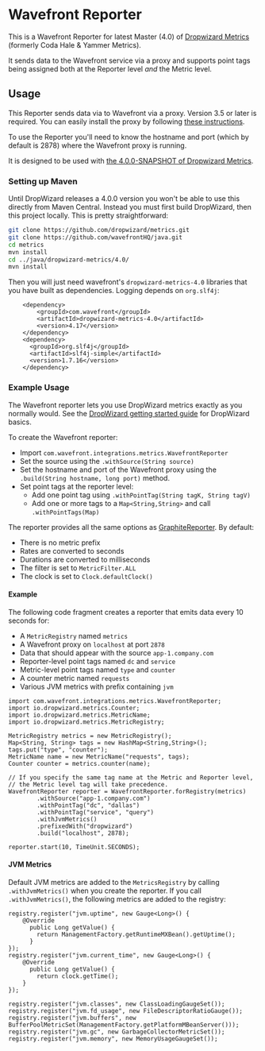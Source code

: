 # Wavefront Reporter

This is a Wavefront Reporter for latest Master (4.0) of [Dropwizard Metrics](https://github.com/dropwizard/metrics) (formerly Coda Hale & Yammer Metrics).

It sends data to the Wavefront service via a proxy and supports point tags being assigned both at the Reporter level _and_ the Metric level.

## Usage

This Reporter sends data via to Wavefront via a proxy. Version 3.5 or later is required. You can easily install the proxy by following [these instructions](https://github.com/wavefrontHQ/install).

To use the Reporter you'll need to know the hostname and port (which by default is 2878) where the Wavefront proxy is running.

It is designed to be used with [the 4.0.0-SNAPSHOT of Dropwizard Metrics](https://github.com/dropwizard/metrics).

### Setting up Maven

Until DropWizard releases a 4.0.0 version you won't be able to use this directly from Maven Central. Instead you must first build DropWizard, then this project locally. This is pretty straightforward:

```sh
git clone https://github.com/dropwizard/metrics.git
git clone https://github.com/wavefrontHQ/java.git
cd metrics
mvn install
cd ../java/dropwizard-metrics/4.0/
mvn install
```

Then you will just need wavefront's `dropwizard-metrics-4.0` libraries that you have built as dependencies. Logging depends on `org.slf4j`:

```Maven
    <dependency>
        <groupId>com.wavefront</groupId>
        <artifactId>dropwizard-metrics-4.0</artifactId>
        <version>4.17</version>
    </dependency>
    <dependency>
      <groupId>org.slf4j</groupId>
      <artifactId>slf4j-simple</artifactId>
      <version>1.7.16</version>
    </dependency>
```

### Example Usage

The Wavefront reporter lets you use DropWizard metrics exactly as you normally would. See the [DropWizard getting started guide](https://dropwizard.github.io/metrics/3.1.0/getting-started/) for DropWizard basics. 

To create the Wavefront reporter:

- Import `com.wavefront.integrations.metrics.WavefrontReporter`
- Set the source using the `.withSource(String source)`
- Set the hostname and port of the Wavefront proxy using the `.build(String hostname, long port)` method. 
- Set point tags at the reporter level:
  - Add one point tag using `.withPointTag(String tagK, String tagV)`
  - Add one or more tags to a `Map<String,String>` and call `.withPointTags(Map)`
  
The reporter provides all the same options as [GraphiteReporter](http://metrics.dropwizard.io/3.1.0/manual/graphite/). By default:

  - There is no metric prefix
  - Rates are converted to seconds
  - Durations are converted to milliseconds
  - The filter is set to `MetricFilter.ALL`
  - The clock is set to `Clock.defaultClock()`
  
#### Example

The following code fragment creates a reporter that emits data every 10 seconds for:

- A `MetricRegistry` named `metrics`
- A Wavefront proxy on `localhost` at port `2878`
- Data that should appear with the source `app-1.company.com`
- Reporter-level point tags named `dc` and `service`
- Metric-level point tags named `type` and `counter`
- A counter metric named `requests`
- Various JVM metrics with prefix containing `jvm`


```
import com.wavefront.integrations.metrics.WavefrontReporter;
import io.dropwizard.metrics.Counter;
import io.dropwizard.metrics.MetricName;
import io.dropwizard.metrics.MetricRegistry;

MetricRegistry metrics = new MetricRegistry();   	
Map<String, String> tags = new HashMap<String,String>();  	
tags.put("type", "counter");
MetricName name = new MetricName("requests", tags);
Counter counter = metrics.counter(name);
    			
// If you specify the same tag name at the Metric and Reporter level,
// the Metric level tag will take precedence.
WavefrontReporter reporter = WavefrontReporter.forRegistry(metrics)
        .withSource("app-1.company.com")
        .withPointTag("dc", "dallas")
    	.withPointTag("service", "query")
    	.withJvmMetrics()
    	.prefixedWith("dropwizard")
    	.build("localhost", 2878);
    	
reporter.start(10, TimeUnit.SECONDS);
```

#### JVM Metrics

Default JVM metrics are added to the `MetricsRegistry` by calling `.withJvmMetrics()` when you create the reporter. If you call `.withJvmMetrics()`, the following metrics are added to the registry:

```
registry.register("jvm.uptime", new Gauge<Long>() {
    @Override
      public Long getValue() {
        return ManagementFactory.getRuntimeMXBean().getUptime();
      }
});
registry.register("jvm.current_time", new Gauge<Long>() {
    @Override
      public Long getValue() {
        return clock.getTime();
    }
});
    
registry.register("jvm.classes", new ClassLoadingGaugeSet());
registry.register("jvm.fd_usage", new FileDescriptorRatioGauge());
registry.register("jvm.buffers", new BufferPoolMetricSet(ManagementFactory.getPlatformMBeanServer()));
registry.register("jvm.gc", new GarbageCollectorMetricSet());
registry.register("jvm.memory", new MemoryUsageGaugeSet());
```
